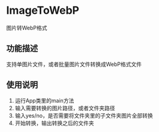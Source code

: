 # ImageToWebP
图片转WebP格式

## 功能描述

支持单图片文件，或者批量图片文件转换成WebP格式文件

## 使用说明

1. 运行App类里的main方法
2. 输入需要转换的图片路径，或者文件夹路径
3. 输入yes/no，是否需要将文件夹里的子文件夹图片全部转换
4. 开始转换，输出转换之后的文件夹
